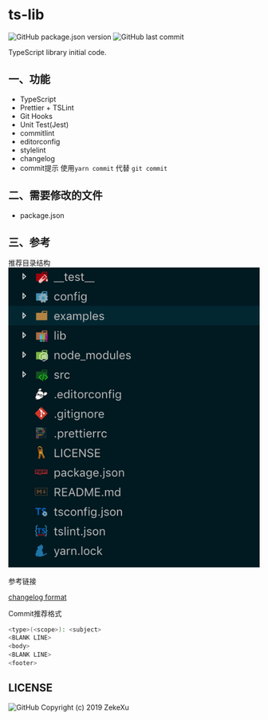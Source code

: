# ts-lib

![GitHub package.json version](https://img.shields.io/github/package-json/v/zekexu/ts-lib.svg)
![GitHub last commit](https://img.shields.io/github/last-commit/zekexu/ts-lib.svg)

TypeScript library initial code.

## 一、功能

- TypeScript
- Prettier + TSLint
- Git Hooks
- Unit Test(Jest)
- commitlint
- editorconfig
- stylelint
- changelog
- commit提示 使用```yarn commit``` 代替 ```git commit```

## 二、需要修改的文件

- package.json

## 三、参考

推荐目录结构
![Folder](folder_demo.png)

参考链接

[changelog format](https://github.com/conventional-changelog/conventional-changelog-config-spec/blob/master/versions/2.0.0/README.md)

Commit推荐格式

```bash
<type>(<scope>): <subject>
<BLANK LINE>
<body>
<BLANK LINE>
<footer>
```

## LICENSE

![GitHub](https://img.shields.io/github/license/zekexu/ts-lib.svg)
Copyright (c) 2019 ZekeXu
